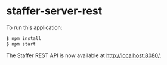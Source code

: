 # staffer-server-rest

To run this application:

```bash
$ npm install
$ npm start
```

The Staffer REST API is now available at [http://localhost:8080/](http://localhost:8080/).
